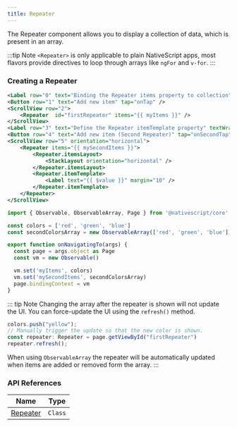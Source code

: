 ```yaml
---
title: Repeater
---
```

<!-- TODO: Add examples for other flavors and code tabs -->
The Repeater component allows you to display a collection of data, which is present in an array.

:::tip Note
`<Repeater>` is only applicable to plain NativeScript apps, most flavors provide directives to loop through arrays like `ngFor` and `v-for`.
:::

### Creating a Repeater
<!-- ---

/// flavor plain -->

```xml
<Label row="0" text="Binding the Repeater items property to collection" textWrap="true" />
<Button row="1" text="Add new item" tap="onTap" />
<ScrollView row="2">
    <Repeater  id="firstRepeater" items="{{ myItems }}" />
</ScrollView>
<Label row="3" text="Define the Repeater itemTemplate property" textWrap="true" />
<Button row="4" text="Add new item (Second Repeater)" tap="onSecondTap" />
<ScrollView row="5" orientation="horizontal">
    <Repeater items="{{ mySecondItems }}">
        <Repeater.itemsLayout>
            <StackLayout orientation="horizontal" />
        </Repeater.itemsLayout>
        <Repeater.itemTemplate>
            <Label text="{{ $value }}" margin="10" />
        </Repeater.itemTemplate>
    </Repeater>
</ScrollView>
```

```ts
import { Observable, ObservableArray, Page } from '@nativescript/core'

const colors = ['red', 'green', 'blue']
const secondColorsArray = new ObservableArray(['red', 'green', 'blue'])

export function onNavigatingTo(args) {
  const page = args.object as Page
  const vm = new Observable()

  vm.set('myItems', colors)
  vm.set('mySecondItems', secondColorsArray)
  page.bindingContext = vm
}
```
<!-- 
/// -->

::: tip Note
Changing the array after the repeater is shown will not update the UI. You can force-update the UI using the `refresh()` method.
```ts
colors.push("yellow");
// Manually trigger the update so that the new color is shown.
const repeater: Repeater = page.getViewById("firstRepeater")
repeater.refresh();
```
When using `ObservableArray` the repeater will be automatically updated when items are added or removed form the array.
:::

### API References

| Name                                                                     | Type    |
| ------------------------------------------------------------------------ | ------- |
| [Repeater](https://docs.nativescript.org/api-reference/classes/repeater) | `Class` |
